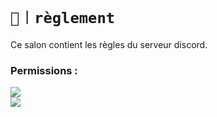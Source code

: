 # `📖︱règlement`
Ce salon contient les règles du serveur discord.

### Permissions :
![](https://img.shields.io/badge/Lecture-OUI-green?style=for-the-badge) <br/>
![](https://img.shields.io/badge/Ecriture-NON-red?style=for-the-badge)

